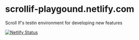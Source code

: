 # scrollif-playgound.netlify.com
Scroll If's testin environment for developing new features

[![Netlify Status](https://api.netlify.com/api/v1/badges/16d3fd9d-2af6-45ec-afcf-72df44f2a5b6/deploy-status)](https://app.netlify.com/sites/scrollif-playground/deploys)

